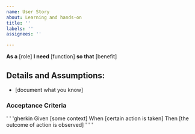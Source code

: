 ```yaml
---
name: User Story
about: Learning and hands-on
title: ''
labels: ''
assignees: ''

---
```


**As a** [role]
**I need** [function]
**so that** [benefit]

## Details and Assumptions:
* [document what you know]

### Acceptance Criteria

' ' 'gherkin
Given [some context]
When [certain action is taken]
Then [the outcome of action is observed]
' ' '
